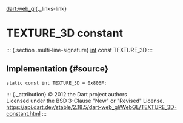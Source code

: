 [dart:web\_gl](../../dart-web_gl/dart-web_gl-library){._links-link}

TEXTURE\_3D constant
====================

::: {.section .multi-line-signature}
[int](../../dart-core/int-class) const TEXTURE\_3D
:::

Implementation {#source}
--------------

``` {.language-dart data-language="dart"}
static const int TEXTURE_3D = 0x806F;
```

::: {._attribution}
© 2012 the Dart project authors\
Licensed under the BSD 3-Clause \"New\" or \"Revised\" License.\
<https://api.dart.dev/stable/2.18.5/dart-web_gl/WebGL/TEXTURE_3D-constant.html>
:::
